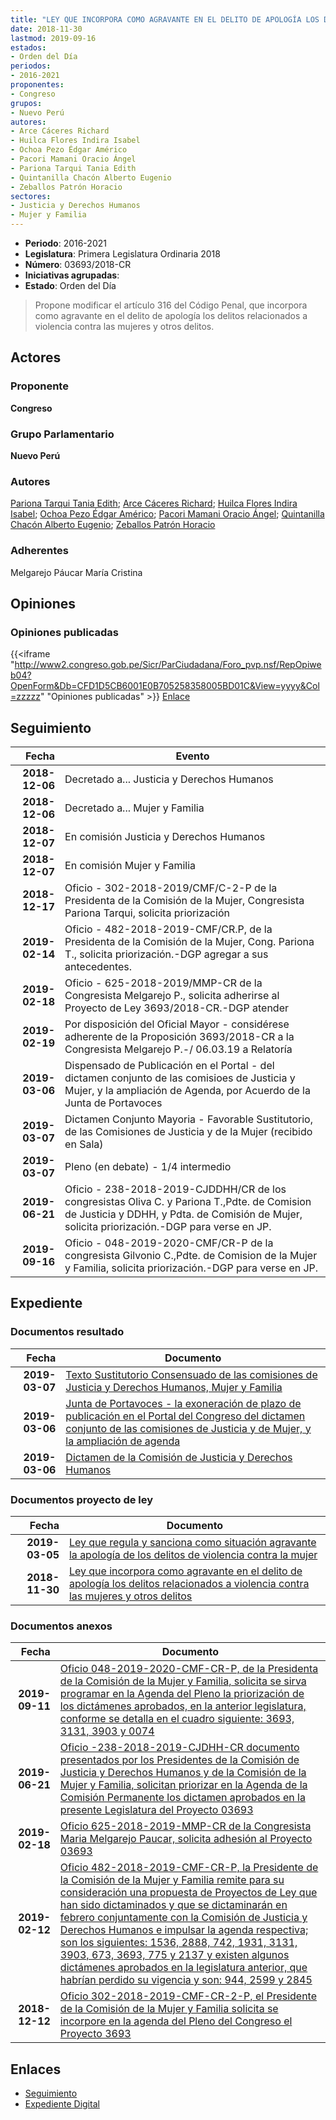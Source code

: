 ```yaml
---
title: "LEY QUE INCORPORA COMO AGRAVANTE EN EL DELITO DE APOLOGÍA LOS DELITOS RELACIONADOS A VIOLENCIA CONTRA LAS MUJERES Y OTROS DELITOS"
date: 2018-11-30
lastmod: 2019-09-16
estados:
- Orden del Día
periodos:
- 2016-2021
proponentes:
- Congreso
grupos:
- Nuevo Perú
autores:
- Arce Cáceres Richard
- Huilca Flores Indira Isabel
- Ochoa Pezo Édgar Américo
- Pacori Mamani Oracio Ángel
- Pariona Tarqui Tania Edith
- Quintanilla Chacón Alberto Eugenio
- Zeballos Patrón Horacio
sectores:
- Justicia y Derechos Humanos
- Mujer y Familia
---
```

- **Periodo**: 2016-2021
- **Legislatura**: Primera Legislatura Ordinaria 2018
- **Número**: 03693/2018-CR
- **Iniciativas agrupadas**: 
- **Estado**: Orden del Día

> Propone modificar el artículo 316 del Código Penal, que incorpora como agravante en el delito de apología los delitos relacionados a violencia contra las mujeres y otros delitos.


## Actores

### Proponente

**Congreso**

### Grupo Parlamentario

**Nuevo Perú**

### Autores

[Pariona Tarqui Tania Edith](mailto:mailto:tpariona@congreso.gob.pe); [Arce Cáceres Richard](mailto:mailto:rarce@congreso.gob.pe); [Huilca Flores Indira Isabel](mailto:mailto:ihuilca@congreso.gob.pe); [Ochoa Pezo Édgar Américo](mailto:mailto:eochoa@congreso.gob.pe); [Pacori Mamani Oracio Ángel](mailto:mailto:opacori@congreso.gob.pe); [Quintanilla Chacón Alberto Eugenio](mailto:mailto:aquintanilla@congreso.gob.pe); [Zeballos Patrón Horacio](mailto:mailto:hzeballos@congreso.gob.pe)

### Adherentes

Melgarejo Páucar María Cristina

## Opiniones

### Opiniones publicadas

{{<iframe "http://www2.congreso.gob.pe/Sicr/ParCiudadana/Foro_pvp.nsf/RepOpiweb04?OpenForm&Db=CFD1D5CB6001E0B705258358005BD01C&View=yyyy&Col=zzzzz" "Opiniones publicadas" >}}
[Enlace](http://www2.congreso.gob.pe/Sicr/ParCiudadana/Foro_pvp.nsf/RepOpiweb04?OpenForm&Db=CFD1D5CB6001E0B705258358005BD01C&View=yyyy&Col=zzzzz)


## Seguimiento

| Fecha | Evento |
|------:|--------|
| **2018-12-06** | Decretado a... Justicia y Derechos Humanos |
| **2018-12-06** | Decretado a... Mujer y Familia |
| **2018-12-07** | En comisión Justicia y Derechos Humanos |
| **2018-12-07** | En comisión Mujer y Familia |
| **2018-12-17** | Oficio - 302-2018-2019/CMF/C-2-P de la Presidenta de la Comisión de la Mujer, Congresista Pariona Tarqui, solicita priorización |
| **2019-02-14** | Oficio - 482-2018-2019-CMF/CR.P, de la Presidenta de la Comisión de la Mujer, Cong. Pariona T., solicita priorización.-DGP agregar a sus antecedentes. |
| **2019-02-18** | Oficio - 625-2018-2019/MMP-CR de la Congresista Melgarejo P., solicita adherirse al Proyecto de Ley 3693/2018-CR.-DGP atender |
| **2019-02-19** | Por disposición del Oficial Mayor - considérese adherente de la Proposición 3693/2018-CR a la Congresista Melgarejo P.-/ 06.03.19 a Relatoría |
| **2019-03-06** | Dispensado de Publicación en el Portal - del dictamen conjunto de las comisioes de Justicia y Mujer, y la ampliación de Agenda, por Acuerdo de la Junta de Portavoces |
| **2019-03-07** | Dictamen Conjunto Mayoria - Favorable Sustitutorio, de las Comisiones de Justicia y de la Mujer (recibido en Sala) |
| **2019-03-07** | Pleno (en debate) - 1/4 intermedio |
| **2019-06-21** | Oficio - 238-2018-2019-CJDDHH/CR de los congresistas Oliva C. y Pariona T.,Pdte. de Comision de Justicia y DDHH, y Pdta. de Comisión de Mujer, solicita priorización.-DGP para verse en JP. |
| **2019-09-16** | Oficio - 048-2019-2020-CMF/CR-P de la congresista Gilvonio C.,Pdte. de Comision de la Mujer y Familia, solicita priorización.-DGP para verse en JP. |

## Expediente

### Documentos resultado

| Fecha | Documento |
|------:|-----------|
| **2019-03-07** | [Texto Sustitutorio Consensuado de las comisiones de Justicia y Derechos Humanos, Mujer y Familia](http://www.leyes.congreso.gob.pe/Documentos/2016_2021/Texto_Sustitutorio/Consensuado/TSC0369320190307.pdf) |
| **2019-03-06** | [Junta de Portavoces - la exoneración de plazo de publicación en el Portal del Congreso del dictamen conjunto de las comisiones de Justicia y de Mujer, y la ampliación de agenda](http://www.leyes.congreso.gob.pe/Documentos/2016_2021/Acuerdos/Junta_Portavoces/AJP0369320190306.pdf) |
| **2019-03-06** | [Dictamen de la Comisión de Justicia y Derechos Humanos](http://www.leyes.congreso.gob.pe/Documentos/2016_2021/Dictamenes/Proyectos_de_Ley/03693DC15MAY20190306.pdf) |

### Documentos proyecto de ley

| Fecha | Documento |
|------:|-----------|
| **2019-03-05** | [Ley que regula y sanciona como situación agravante la apología de los delitos de violencia contra la mujer](http://www.leyes.congreso.gob.pe/Documentos/2016_2021/Proyectos_de_Ley_y_de_Resoluciones_Legislativas/PL0396520190305.pdf) |
| **2018-11-30** | [Ley que incorpora como agravante en el delito de apología los delitos relacionados a violencia contra las mujeres y otros delitos](http://www.leyes.congreso.gob.pe/Documentos/2016_2021/Proyectos_de_Ley_y_de_Resoluciones_Legislativas/PL0369320181130..pdf) |

### Documentos anexos

| Fecha | Documento |
|------:|-----------|
| **2019-09-11** | [Oficio 048-2019-2020-CMF-CR-P, de la Presidenta de la Comisión de la Mujer y Familia, solicita se sirva programar en la Agenda del Pleno la priorización de los dictámenes aprobados, en la anterior legislatura, conforme se detalla en el cuadro siguiente: 3693, 3131, 3903 y 0074](http://www.leyes.congreso.gob.pe/Documentos/2016_2021/Oficios/Comisiones_Ordinarias/OFICIO-048-2019-2020-CMF-CR-P.pdf) |
| **2019-06-21** | [Oficio -238-2018-2019-CJDHH-CR documento presentados por los Presidentes de la Comisión de Justicia y Derechos Humanos y de la Comisión de la Mujer y Familia, solicitan priorizar en la Agenda de la Comisión Permanente los dictamen aprobados en la presente Legislatura del Proyecto 03693](http://www.leyes.congreso.gob.pe/Documentos/2016_2021/Oficios/Comisiones_Ordinarias/OFICIOI-238-2018-2019-CJDHH-CR.pdf) |
| **2019-02-18** | [Oficio 625-2018-2019-MMP-CR de la Congresista Maria Melgarejo Paucar, solicita adhesión al Proyecto 03693](http://www.leyes.congreso.gob.pe/Documentos/2016_2021/Oficios/Congresistas/OFICIO-625-2018-2019-MMP-CR.pdf) |
| **2019-02-12** | [Oficio 482-2018-2019-CMF-CR-P, la Presidente de la Comisión de la Mujer y Familia remite para su consideración una propuesta de Proyectos de Ley que han sido dictaminados y que se dictaminarán en febrero conjuntamente con la Comisión de Justicia y Derechos Humanos e impulsar la agenda respectiva; son los siguientes: 1536, 2888, 742, 1931, 3131, 3903, 673, 3693, 775 y 2137 y existen algunos dictámenes aprobados en la legislatura anterior, que habrían perdido su vigencia y son: 944, 2599 y 2845](http://www.leyes.congreso.gob.pe/Documentos/2016_2021/Oficios/Comisiones_Ordinarias/OFICIO-482-2018-2019-CMF-CR-P.pdf) |
| **2018-12-12** | [Oficio 302-2018-2019-CMF-CR-2-P, el Presidente de la Comisión de la Mujer y Familia solicita se incorpore en la agenda del Pleno del Congreso el Proyecto 3693](http://www.leyes.congreso.gob.pe/Documentos/2016_2021/Oficios/Comisiones_Ordinarias/OFICIO-302-2018-2019-CMF-CR-2-P.pdf) |

## Enlaces

- [Seguimiento](http://www2.congreso.gob.pe/Sicr/TraDocEstProc/CLProLey2016.nsf/f7fff46988ca05b1052578e100829cc7/7956951005b6d083052583580061f410?OpenDocument)
- [Expediente Digital](http://www2.congreso.gob.pe/Sicr/TraDocEstProc/Expvirt_2011.nsf/visbusqptramdoc1621/03693?opendocument)

